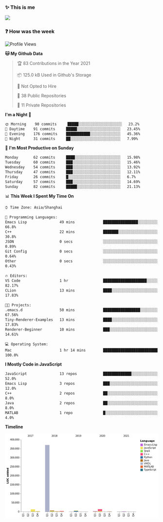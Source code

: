 <!--

**icyzeroice/icyzeroice** is a ✨ _special_ ✨ repository because its `README.md` (this file) appears on your GitHub profile.

Here are some ideas to get you started:

- 🔭 I’m currently working on ...
- 🌱 I’m currently learning ...
- 👯 I’m looking to collaborate on ...
- 🤔 I’m looking for help with ...
- 💬 Ask me about ...
- 📫 How to reach me: ...
- 😄 Pronouns: ...
- ⚡ Fun fact: ...

-->


### ✨ This is me

![](https://github-readme-stats.vercel.app/api?username=icyzeroice)


### ❓ How was the week

<!--START_SECTION:waka-->
![Profile Views](http://img.shields.io/badge/Profile%20Views-32-blue)

**🐱 My Github Data** 

> 🏆 83 Contributions in the Year 2021
 > 
> 📦 125.0 kB Used in Github's Storage 
 > 
> 🚫 Not Opted to Hire
 > 
> 📜 38 Public Repositories 
 > 
> 🔑 11 Private Repositories  
 > 
**I'm a Night 🦉** 

```text
🌞 Morning    90 commits     █████░░░░░░░░░░░░░░░░░░░░   23.2% 
🌆 Daytime    91 commits     █████░░░░░░░░░░░░░░░░░░░░   23.45% 
🌃 Evening    176 commits    ███████████░░░░░░░░░░░░░░   45.36% 
🌙 Night      31 commits     ██░░░░░░░░░░░░░░░░░░░░░░░   7.99%

```
📅 **I'm Most Productive on Sunday** 

```text
Monday       62 commits     ████░░░░░░░░░░░░░░░░░░░░░   15.98% 
Tuesday      60 commits     ███░░░░░░░░░░░░░░░░░░░░░░   15.46% 
Wednesday    54 commits     ███░░░░░░░░░░░░░░░░░░░░░░   13.92% 
Thursday     47 commits     ███░░░░░░░░░░░░░░░░░░░░░░   12.11% 
Friday       26 commits     █░░░░░░░░░░░░░░░░░░░░░░░░   6.7% 
Saturday     57 commits     ███░░░░░░░░░░░░░░░░░░░░░░   14.69% 
Sunday       82 commits     █████░░░░░░░░░░░░░░░░░░░░   21.13%

```


📊 **This Week I Spent My Time On** 

```text
⌚︎ Time Zone: Asia/Shanghai

💬 Programming Languages: 
Emacs Lisp               49 mins             ████████████████░░░░░░░░░   66.8% 
C++                      22 mins             ███████░░░░░░░░░░░░░░░░░░   30.8% 
JSON                     0 secs              ░░░░░░░░░░░░░░░░░░░░░░░░░   0.89% 
Git Config               0 secs              ░░░░░░░░░░░░░░░░░░░░░░░░░   0.64% 
Other                    0 secs              ░░░░░░░░░░░░░░░░░░░░░░░░░   0.43%

🔥 Editors: 
VS Code                  1 hr                ████████████████████░░░░░   82.17% 
CLion                    13 mins             ████░░░░░░░░░░░░░░░░░░░░░   17.83%

🐱‍💻 Projects: 
.emacs.d                 50 mins             █████████████████░░░░░░░░   67.56% 
Tiny-Renderer-Examples   13 mins             ████░░░░░░░░░░░░░░░░░░░░░   17.83% 
Renderer-Beginner        10 mins             ███░░░░░░░░░░░░░░░░░░░░░░   14.61%

💻 Operating System: 
Mac                      1 hr 14 mins        █████████████████████████   100.0%

```

**I Mostly Code in JavaScript** 

```text
JavaScript               13 repos            █████████████░░░░░░░░░░░░   52.0% 
Emacs Lisp               3 repos             ███░░░░░░░░░░░░░░░░░░░░░░   12.0% 
C++                      2 repos             ██░░░░░░░░░░░░░░░░░░░░░░░   8.0% 
Java                     2 repos             ██░░░░░░░░░░░░░░░░░░░░░░░   8.0% 
MATLAB                   1 repo              █░░░░░░░░░░░░░░░░░░░░░░░░   4.0%

```


**Timeline**

![Chart not found](https://raw.githubusercontent.com/icyzeroice/icyzeroice/main/charts/bar_graph.png) 


<!--END_SECTION:waka-->


<!--

### Related
- https://github.com/abhisheknaiidu/awesome-github-profile-readme
- https://github.com/coderjojo/creative-profile-readme
- https://github.com/elangosundar/awesome-README-templates
- https://github.com/durgeshsamariya/awesome-github-profile-readme-templates
- https://github.com/anmol098/waka-readme-stats

-->
